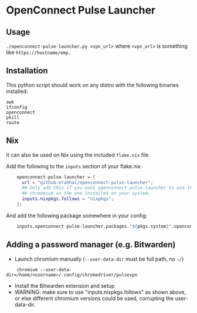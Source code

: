 # OpenConnect Pulse Launcher

## Usage

`./openconnect-pulse-launcher.py <vpn_url>` where `<vpn_url>` is something like `https://hostname/emp`.

## Installation

This python script should work on any distro with the following binaries installed:

```
awk
ifconfig
openconnect
pkill
route
```

## Nix

It can also be used on Nix using the included `flake.nix` file.

Add the following to the `inputs` section of your flake.nix:

```nix
    openconnect-pulse-launcher = {
      url = "github:erahhal/openconnect-pulse-launcher";
      ## Only add this if you want openconnect-pulse-launcher to use the same version of
      ## chrmomium as the one installed on your system.
      inputs.nixpkgs.follows = "nixpkgs";
    };
```

And add the following package somewhere in your config:

```nix
    inputs.openconnect-pulse-launcher.packages."${pkgs.system}".openconnect-pulse-launcher
```

## Adding a password manager (e.g. Bitwarden)

* Launch chromium manually (`--user-data-dir` must be full path, no `~/`)

```shell
    chromium --user-data-dir=/home/<username>/.config/chromedriver/pulsevpn
```

* Install the Bitwarden extension and setup
* WARNING: make sure to use "inputs.nixpkgs.follows" as shown above, or else different chromium versions could be used, corrupting the user-data-dir.
